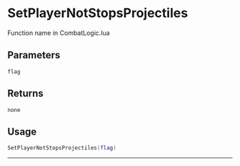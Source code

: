 # SetPlayerNotStopsProjectiles
Function name in CombatLogic.lua
## Parameters
`flag`
## Returns
`none`
## Usage
```lua
SetPlayerNotStopsProjectiles(flag)
```
---
